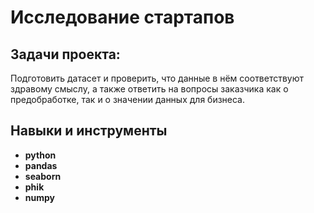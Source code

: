 # Исследование стартапов

## Задачи проекта: 
Подготовить датасет и проверить, что данные в нём соответствуют здравому смыслу, а также ответить на вопросы заказчика как о предобработке, так и о значении данных для бизнеса.

## Навыки и инструменты

- **python**
- **pandas**
- **seaborn**
- **phik**
- **numpy**
